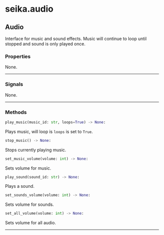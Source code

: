 # seika.audio

## Audio

Interface for music and sound effects.  Music will continue to loop until stopped and sound is only played once.

### Properties

None.

---

### Signals

None.

---

### Methods

```python
play_music(music_id: str, loops=True) -> None:
```

Plays music, will loop is `loops` is set to `True`.


```python
stop_music() -> None:
```

Stops currently playing music.

```python
set_music_volume(volume: int) -> None:
```

Sets volume for music.

```python
play_sound(sound_id: str) -> None:
```

Plays a sound.

```python
set_sounds_volume(volume: int) -> None:
```

Sets volume for sounds.

```python
set_all_volume(volume: int) -> None:
```

Sets volume for all audio.

---